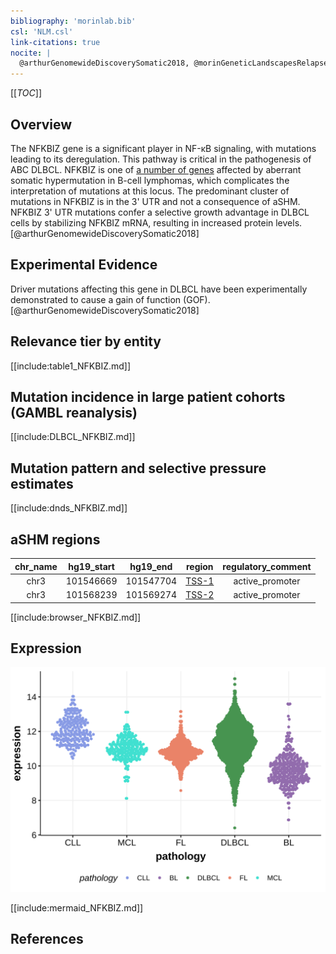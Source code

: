 ```yaml
---
bibliography: 'morinlab.bib'
csl: 'NLM.csl'
link-citations: true
nocite: |
  @arthurGenomewideDiscoverySomatic2018, @morinGeneticLandscapesRelapsed2016, 
---
```

[[_TOC_]]

## Overview
The NFKBIZ gene is a significant player in NF-κB signaling, with mutations leading to its deregulation. This pathway is critical in the pathogenesis of ABC DLBCL. NFKBIZ is one of [a number of genes](https://github.com/morinlab/LLMPP/wiki/ashm) affected by aberrant somatic hypermutation in B-cell lymphomas, which complicates the interpretation of mutations at this locus. The predominant cluster of mutations in NFKBIZ is in the 3' UTR and not a consequence of aSHM. NFKBIZ 3' UTR mutations confer a selective growth advantage in DLBCL cells by stabilizing NFKBIZ mRNA, resulting in increased protein levels.[@arthurGenomewideDiscoverySomatic2018] 


## Experimental Evidence

Driver mutations affecting this gene in DLBCL have been experimentally demonstrated to cause a gain of function (GOF).[@arthurGenomewideDiscoverySomatic2018]

## Relevance tier by entity

[[include:table1_NFKBIZ.md]]

## Mutation incidence in large patient cohorts (GAMBL reanalysis)

[[include:DLBCL_NFKBIZ.md]]

## Mutation pattern and selective pressure estimates

[[include:dnds_NFKBIZ.md]]

## aSHM regions

|chr_name|hg19_start|hg19_end |region                                                                                       |regulatory_comment|
|:--------:|:----------:|:---------:|:---------------------------------------------------------------------------------------------:|:------------------:|
|chr3    |101546669 |101547704|[TSS-1](https://genome.ucsc.edu/s/rdmorin/GAMBL%20hg19?position=chr3%3A101546669%2D101547704)|active_promoter   |
|chr3    |101568239 |101569274|[TSS-2](https://genome.ucsc.edu/s/rdmorin/GAMBL%20hg19?position=chr3%3A101568239%2D101569274)|active_promoter   |


[[include:browser_NFKBIZ.md]]

## Expression
![](images/gene_expression/NFKBIZ_by_pathology.svg)

[[include:mermaid_NFKBIZ.md]]

## References


<!-- NONCODING -->
<!-- ORIGIN: morinGeneticLandscapesRelapsed2016 -->
<!-- DLBCL: morinGeneticLandscapesRelapsed2016 -->
